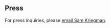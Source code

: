 ## Press

For press inquiries, please [email Sam Kriegman](mailto:skriegman@northwestern.edu).

<br>

<!-- 
<script type="text/javascript" src="https://d1bxh8uas1mnw7.cloudfront.net/assets/embed.js"></script>
<div data-badge-details="right" data-badge-type="medium-donut" data-doi="10.1073/pnas.2112672118" class="altmetric-embed"></div> 
-->


<!-- 
## Source
<iframe width="100%" height="400" src="https://www.youtube.com/embed/..." frameborder="0" allowfullscreen></iframe>
 
-->



<br><br><br>

